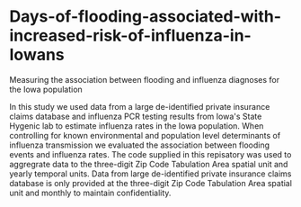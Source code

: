 # Days-of-flooding-associated-with-increased-risk-of-influenza-in-Iowans
Measuring the association between flooding and influenza diagnoses for the Iowa population

In this study we used data from a large de-identified private insurance claims database and influenza PCR testing results from Iowa's State Hygenic lab to estimate influenza rates in the Iowa population. When controlling for known environmental and population level determinants of influenza transmission we evaluated the association between flooding events and influenza rates. The code supplied in this repisatory was used to aggregrate data to the three-digit Zip Code Tabulation Area spatial unit and yearly temporal units. Data from large de-identified private insurance claims database is only provided at the three-digit Zip Code Tabulation Area spatial unit and monthly to maintain confidentiality. 
